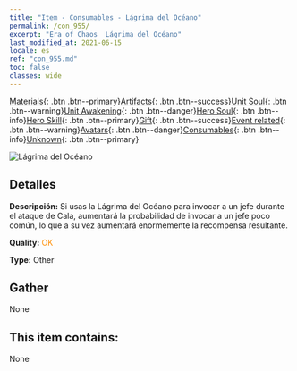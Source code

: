 ```yaml
---
title: "Item - Consumables - Lágrima del Océano"
permalink: /con_955/
excerpt: "Era of Chaos  Lágrima del Océano"
last_modified_at: 2021-06-15
locale: es
ref: "con_955.md"
toc: false
classes: wide
---
```

 [Materials](/ItemsES/){: .btn .btn--primary}[Artifacts](/ItemsES/Artifacts/){: .btn .btn--success}[Unit Soul](/ItemsES/UnitSoul/){: .btn .btn--warning}[Unit Awakening](/ItemsES/UnitAwakening/){: .btn .btn--danger}[Hero Soul](/ItemsES/HeroSoul/){: .btn .btn--info}[Hero Skill](/ItemsES/HeroSkill/){: .btn .btn--primary}[Gift](/ItemsES/Gift/){: .btn .btn--success}[Event related](/ItemsES/Events/){: .btn .btn--warning}[Avatars](/ItemsES/Avatars/){: .btn .btn--danger}[Consumables](/ItemsES/Consumables/){: .btn .btn--info}[Unknown](/ItemsES/Unknown/){: .btn .btn--primary}

 ![Lágrima del Océano](/images/t/i_40050.png)

## Detalles
 **Descripción:** Si usas la Lágrima del Océano para invocar a un jefe durante el ataque de Cala, aumentará la probabilidad de invocar a un jefe poco común, lo que a su vez aumentará enormemente la recompensa resultante.

 **Quality:** <span style="color: #FF8C00">OK</span>

 **Type:** Other

## Gather

  None

## This item contains:

  None

